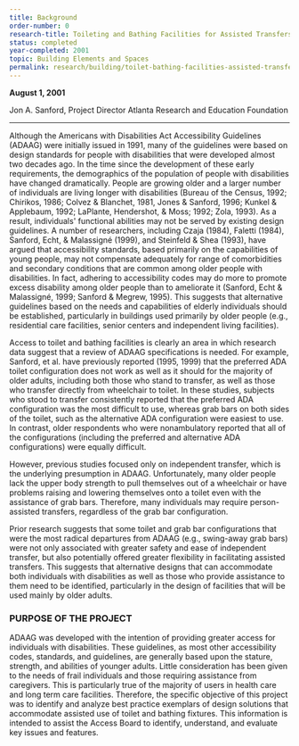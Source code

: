 ```yaml
---
title: Background
order-number: 0
research-title: Toileting and Bathing Facilities for Assisted Transfers
status: completed
year-completed: 2001
topic: Building Elements and Spaces
permalink: research/building/toilet-bathing-facilities-assisted-transfers/
---
```


**August 1, 2001**

Jon A. Sanford, Project Director
Atlanta Research and Education Foundation


---


Although the Americans with Disabilities Act Accessibility Guidelines (ADAAG) were initially issued in 1991, many of the guidelines were based on design standards for people with disabilities that were developed almost two decades ago. In the time since the development of these early requirements, the demographics of the population of people with disabilities have changed dramatically. People are growing older and a larger number of individuals are living longer with disabilities (Bureau of the Census, 1992; Chirikos, 1986; Colvez & Blanchet, 1981, Jones & Sanford, 1996; Kunkel & Applebaum, 1992; LaPlante, Hendershot, & Moss; 1992; Zola, 1993). As a result, individuals' functional abilities may not be served by existing design guidelines. A number of researchers, including Czaja (1984), Faletti (1984), Sanford, Echt, & Malassigné (1999), and Steinfeld & Shea (1993), have argued that accessibility standards, based primarily on the capabilities of young people, may not compensate adequately for range of comorbidities and secondary conditions that are common among older people with disabilities. In fact, adhering to accessibility codes may do more to promote excess disability among older people than to ameliorate it (Sanford, Echt & Malassigné, 1999; Sanford & Megrew, 1995). This suggests that alternative guidelines based on the needs and capabilities of elderly individuals should be established, particularly in buildings used primarily by older people (e.g., residential care facilities, senior centers and independent living facilities).

Access to toilet and bathing facilities is clearly an area in which research data suggest that a review of ADAAG specifications is needed. For example, Sanford, et al. have previously reported (1995, 1999) that the preferred ADA toilet configuration does not work as well as it should for the majority of older adults, including both those who stand to transfer, as well as those who transfer directly from wheelchair to toilet. In these studies, subjects who stood to transfer consistently reported that the preferred ADA configuration was the most difficult to use, whereas grab bars on both sides of the toilet, such as the alternative ADA configuration were easiest to use. In contrast, older respondents who were nonambulatory reported that all of the configurations (including the preferred and alternative ADA configurations) were equally difficult.

However, previous studies focused only on independent transfer, which is the underlying presumption in ADAAG. Unfortunately, many older people lack the upper body strength to pull themselves out of a wheelchair or have problems raising and lowering themselves onto a toilet even with the assistance of grab bars. Therefore, many individuals may require person-assisted transfers, regardless of the grab bar configuration.

Prior research suggests that some toilet and grab bar configurations that were the most radical departures from ADAAG (e.g., swing-away grab bars) were not only associated with greater safety and ease of independent transfer, but also potentially offered greater flexibility in facilitating assisted transfers. This suggests that alternative designs that can accommodate both individuals with disabilities as well as those who provide assistance to them need to be identified, particularly in the design of facilities that will be used mainly by older adults.

### PURPOSE OF THE PROJECT

ADAAG was developed with the intention of providing greater access for individuals with disabilities. These guidelines, as most other accessibility codes, standards, and guidelines, are generally based upon the stature, strength, and abilities of younger adults. Little consideration has been given to the needs of frail individuals and those requiring assistance from caregivers. This is particularly true of the majority of users in health care and long term care facilities. Therefore, the specific objective of this project was to identify and analyze best practice exemplars of design solutions that accommodate assisted use of toilet and bathing fixtures. This information is intended to assist the Access Board to identify, understand, and evaluate key issues and features.
